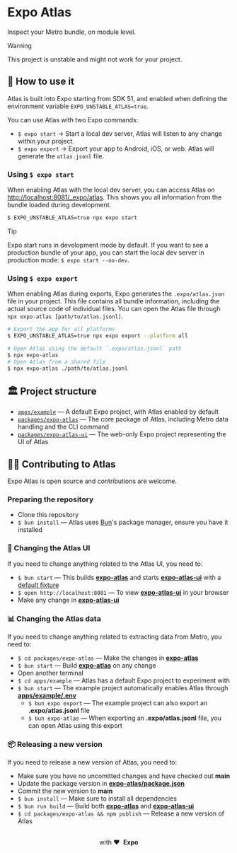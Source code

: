 # Expo Atlas

Inspect your Metro bundle, on module level.

> [!Warning]
> This project is unstable and might not work for your project.

## 🚀 How to use it

Atlas is built into Expo starting from SDK 51, and enabled when defining the environment variable `EXPO_UNSTABLE_ATLAS=true`.

You can use Atlas with two Expo commands:
- `$ expo start` → Start a local dev server, Atlas will listen to any change within your project.
- `$ expo export` → Export your app to Android, iOS, or web. Atlas will generate the `atlas.jsonl` file.

### Using `$ expo start`

When enabling Atlas with the local dev server, you can access Atlas on [http://localhost:8081/_expo/atlas](http://localhost:8081/_expo/atlas). This shows you all information from the bundle loaded during development.

```bash
$ EXPO_UNSTABLE_ATLAS=true npx expo start
```

> [!TIP]
> Expo start runs in development mode by default. If you want to see a production bundle of your app, you can start the local dev server in production mode: `$ expo start --no-dev`.

### Using `$ expo export`

When enabling Atlas during exports, Expo generates the `.expo/atlas.json` file in your project. This file contains all bundle information, including the actual source code of individual files. You can open the Atlas file through `npx expo-atlas [path/to/atlas.jsonl]`.

```bash
# Export the app for all platforms
$ EXPO_UNSTABLE_ATLAS=true npx expo export --platform all

# Open Atlas using the default `.expo/atlas.jsonl` path
$ npx expo-atlas
# Open Atlas from a shared file
$ npx expo-atlas ./path/to/atlas.jsonl
```

## 🏛️ Project structure

- [`apps/example`](./apps/example) — A default Expo project, with Atlas enabled by default
- [`packages/expo-atlas`](./packages/expo-atlas) — The core package of Atlas, including Metro data handling and the CLI command
- [`packages/expo-atlas-ui`](./packages/expo-atlas-ui) — The web-only Expo project representing the UI of Atlas

## 🧑‍💻 Contributing to Atlas

Expo Atlas is open source and contributions are welcome.

### Preparing the repository

- Clone this repository
- `$ bun install` — Atlas uses [Bun](https://bun.sh/)'s package manager, ensure you have it installed

### 🎨 Changing the Atlas UI

If you need to change anything related to the Atlas UI, you need to:

- `$ bun start` — This builds [**expo-atlas**](./packages/expo-atlas) and starts [**expo-atlas-ui**](./packages/expo-atlas-ui) with a [default fixture](./packages/expo-atlas-ui/_fixtures)
- `$ open http://localhost:8081` — To view [**expo-atlas-ui**](./packages/expo-atlas-ui) in your browser
- Make any change in [**expo-atlas-ui**](./packages/expo-atlas-ui)

### 📊 Changing the Atlas data

If you need to change anything related to extracting data from Metro, you need to:

- `$ cd packages/expo-atlas` — Make the changes in [**expo-atlas**](./packages/expo-atlas)
- `$ bun start` — Build [**expo-atlas**](./packages/expo-atlas) on any change
- Open another terminal
- `$ cd apps/example` — Atlas has a default Expo project to experiment with
- `$ bun start` — The example project automatically enables Atlas through [**apps/example/.env**](./apps/example/.env)
  - `$ bun expo export` — The example project can also export an **.expo/atlas.jsonl** file
  - `$ bun expo-atlas` — When exporting an **.expo/atlas.jsonl** file, you can open Atlas using this export

### 📦 Releasing a new version

If you need to release a new version of Atlas, you need to:

- Make sure you have no uncomitted changes and have checked out **main**
- Update the package version in [**expo-atlas/package.json**](./packages/expo-atlas/package.json)
- Commit the new version to **main**
- `$ bun install` — Make sure to install all dependencies
- `$ bun run build` — Build both [**expo-atlas**](./packages/expo-atlas) and [**expo-atlas-ui**](./packages/expo-atlas-ui)
- `$ cd packages/expo-atlas && npm publish` — Release a new version of Atlas

<div align="center">
  <br />
  with&nbsp;❤️&nbsp;&nbsp;<strong>Expo</strong>
  <br />
</div>
